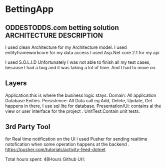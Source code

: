 # BettingApp
ODDESTODDS.com betting solution
	ARCHITECTURE DESCRIPTION
--------------------------------------------------------------------------
I used clean Architecture for my Architecture model.
I used entityframeworkcore for my data access
I used Asp.Net core 2.1 for my api

I used S.O.L.I.D
Unfortunately I was not able to finish all my test cases, because I had a bug and it was taking a lot of time. And I had to move on.

Layers
------------------------------------------
Application:this is where the business logic stays.
Domain: All application Database Enities.
Persistence: All Data call eg Add, Delete, Update, Get happens in there, I use sql lite for database.
Presentation/Ui: contains al the view or user interface for the project .
UnitTest:Contain unit tests.

3rd Party Tool 
----------------------------------
for Real time notification on the UI i used Pusher for sending realtime notofication when some operation happens at the backend .
https://pusher.com/tutorials/activity-feed-dotnet


Total hours spent: 48Hours
Github Url: 
